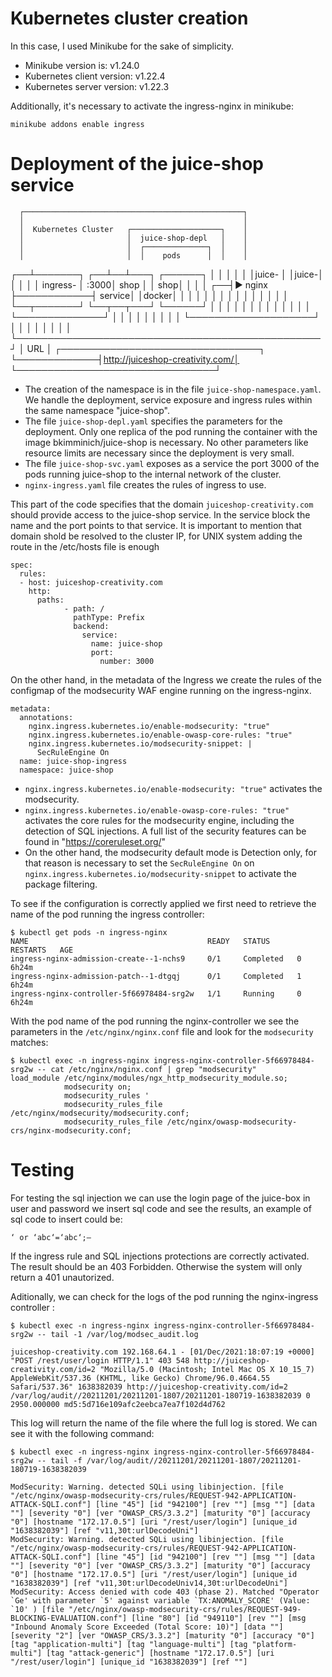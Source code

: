 # Kubernetes cluster creation

In this case, I used Minikube for the sake of simplicity.

- Minikube version is: v1.24.0
- Kubernetes client version: v1.22.4
- Kubernetes server version: v1.22.3

Additionally, it's necessary to activate the ingress-nginx in minikube:

```
minikube addons enable ingress
```

# Deployment of the juice-shop service

      ┌─────────────────────────────────────────────────┐
      │                                                 │
      │  Kubernetes Cluster   ┌────────────────────┐    │
      │                       │  juice-shop-depl   │    │
      │                       │  ┌──────────────┐  │    │
      │                       │  │    pods      │  │    │
   ┌──┴───────┐            ┌──┴──┴───┐ ┌──────┐ │  │    │
   │          │            │juice-   │ │juice-│ │  │    │
   │ ingress- │       :3000│  shop   │ │  shop│ │  │    │
┌──┤►  nginx  ├────────────┤  service│ │docker│ │  │    │
│  │          │            │         │ │      │ │  │    │
│  └──┬───────┘            └──┬──┬───┘ └──────┘ │  │    │
│     │                       │  │              │  │    │
│     │                       │  └──────────────┘  │    │
│     │                       │                    │    │
│     │                       └────────────────────┘    │
│     │                                                 │
│     │                                                 │
│     └─────────────────────────────────────────────────┘
│                URL
│             ┌────────────────────────────────┐
└─────────────┤http://juiceshop-creativity.com/│
              └────────────────────────────────┘

- The creation of the namespace is in the file `juice-shop-namespace.yaml`. We handle the deployment, service exposure and ingress rules within the same namespace "juice-shop".
- The file `juice-shop-depl.yaml` specifies the parameters for the deployment. Only one replica of the pod running the container with the image bkimminich/juice-shop is necessary. No other parameters like resource limits are necessary since the deployment is very small.
- The file `juice-shop-svc.yaml` exposes as a service the port 3000 of the pods running juice-shop to the internal network of the cluster.
- `nginx-ingress.yaml` file creates the rules of ingress to use.

This part of the code specifies that the domain `juiceshop-creativity.com` should provide access to the juice-shop service. In the service block the name and the port points to that service. It is important to mention that domain shold be resolved to the cluster IP, for UNIX system adding the route in the /etc/hosts file is enough

```
spec:
  rules:
  - host: juiceshop-creativity.com
    http:
      paths:
            - path: /
              pathType: Prefix
              backend:
                service:
                  name: juice-shop
                  port:
                    number: 3000
```
On the other hand, in the metadata of the Ingress we create the rules of the configmap of the modsecurity WAF engine running on the ingress-nginx.

```
metadata:
  annotations:
    nginx.ingress.kubernetes.io/enable-modsecurity: "true"
    nginx.ingress.kubernetes.io/enable-owasp-core-rules: "true"
    nginx.ingress.kubernetes.io/modsecurity-snippet: |
      SecRuleEngine On
  name: juice-shop-ingress
  namespace: juice-shop
```

- `nginx.ingress.kubernetes.io/enable-modsecurity: "true"` activates the modsecurity.
- `nginx.ingress.kubernetes.io/enable-owasp-core-rules: "true"` activates the core rules for the modsecurity engine, including the detection of SQL injections. A full list of the security features can be found in "https://coreruleset.org/"
- On the other hand, the modsecurity default mode is Detection only, for that reason is necessary to set the `SecRuleEngine On` on `nginx.ingress.kubernetes.io/modsecurity-snippet` to activate the package filtering.

To see if the configuration is correctly applied we first need to retrieve the name of the pod running the ingress controller:

```
$ kubectl get pods -n ingress-nginx
NAME                                        READY   STATUS      RESTARTS   AGE
ingress-nginx-admission-create--1-nchs9     0/1     Completed   0          6h24m
ingress-nginx-admission-patch--1-dtgqj      0/1     Completed   1          6h24m
ingress-nginx-controller-5f66978484-srg2w   1/1     Running     0          6h24m
```

With the pod name of the pod running the nginx-controller we see the parameters in the `/etc/nginx/nginx.conf` file and look for the `modsecurity` matches:

```
$ kubectl exec -n ingress-nginx ingress-nginx-controller-5f66978484-srg2w -- cat /etc/nginx/nginx.conf | grep "modsecurity"
load_module /etc/nginx/modules/ngx_http_modsecurity_module.so;
			modsecurity on;
			modsecurity_rules '
			modsecurity_rules_file /etc/nginx/modsecurity/modsecurity.conf;
			modsecurity_rules_file /etc/nginx/owasp-modsecurity-crs/nginx-modsecurity.conf;
```
# Testing

For testing the sql injection we can use the login page of the juice-box in user and password we insert sql code and see the results, an example of sql code to insert could be:

```
‘ or ‘abc‘=‘abc‘;–
```

If the ingress rule and SQL injections protections are correctly activated. The result should be an 403 Forbidden. Otherwise the system will only return a 401 unautorized.

Aditionally, we can check for the logs of the pod running the nginx-ingress controller :
```
$ kubectl exec -n ingress-nginx ingress-nginx-controller-5f66978484-srg2w -- tail -1 /var/log/modsec_audit.log

juiceshop-creativity.com 192.168.64.1 - [01/Dec/2021:18:07:19 +0000] "POST /rest/user/login HTTP/1.1" 403 548 http://juiceshop-creativity.com/id=2 "Mozilla/5.0 (Macintosh; Intel Mac OS X 10_15_7) AppleWebKit/537.36 (KHTML, like Gecko) Chrome/96.0.4664.55 Safari/537.36" 1638382039 http://juiceshop-creativity.com/id=2 /var/log/audit//20211201/20211201-1807/20211201-180719-1638382039 0 2950.000000 md5:5d716e109afc2eebca7ea7f102d4d762
```
This log will return the name of the file where the full log is stored. We can see it with the following command:

```
$ kubectl exec -n ingress-nginx ingress-nginx-controller-5f66978484-srg2w -- tail -f /var/log/audit//20211201/20211201-1807/20211201-180719-1638382039

ModSecurity: Warning. detected SQLi using libinjection. [file "/etc/nginx/owasp-modsecurity-crs/rules/REQUEST-942-APPLICATION-ATTACK-SQLI.conf"] [line "45"] [id "942100"] [rev ""] [msg ""] [data ""] [severity "0"] [ver "OWASP_CRS/3.3.2"] [maturity "0"] [accuracy "0"] [hostname "172.17.0.5"] [uri "/rest/user/login"] [unique_id "1638382039"] [ref "v11,30t:urlDecodeUni"]
ModSecurity: Warning. detected SQLi using libinjection. [file "/etc/nginx/owasp-modsecurity-crs/rules/REQUEST-942-APPLICATION-ATTACK-SQLI.conf"] [line "45"] [id "942100"] [rev ""] [msg ""] [data ""] [severity "0"] [ver "OWASP_CRS/3.3.2"] [maturity "0"] [accuracy "0"] [hostname "172.17.0.5"] [uri "/rest/user/login"] [unique_id "1638382039"] [ref "v11,30t:urlDecodeUniv14,30t:urlDecodeUni"]
ModSecurity: Access denied with code 403 (phase 2). Matched "Operator `Ge' with parameter `5' against variable `TX:ANOMALY_SCORE' (Value: `10' ) [file "/etc/nginx/owasp-modsecurity-crs/rules/REQUEST-949-BLOCKING-EVALUATION.conf"] [line "80"] [id "949110"] [rev ""] [msg "Inbound Anomaly Score Exceeded (Total Score: 10)"] [data ""] [severity "2"] [ver "OWASP_CRS/3.3.2"] [maturity "0"] [accuracy "0"] [tag "application-multi"] [tag "language-multi"] [tag "platform-multi"] [tag "attack-generic"] [hostname "172.17.0.5"] [uri "/rest/user/login"] [unique_id "1638382039"] [ref ""]
```

